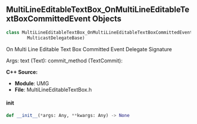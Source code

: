 ## MultiLineEditableTextBox_OnMultiLineEditableTextBoxCommittedEvent Objects

```python
class MultiLineEditableTextBox_OnMultiLineEditableTextBoxCommittedEvent(
        MulticastDelegateBase)
```

On Multi Line Editable Text Box Committed Event  Delegate Signature

Args:
    text (Text): 
    commit_method (TextCommit):

**C++ Source:**

- **Module**: UMG
- **File**: MultiLineEditableTextBox.h

<a id="unreal.MultiLineEditableTextBox_OnMultiLineEditableTextBoxCommittedEvent.__init__"></a>

#### __init__

```python
def __init__(*args: Any, **kwargs: Any) -> None
```

<a id="unreal.SlateAccessibleWidgetData_GetText"></a>